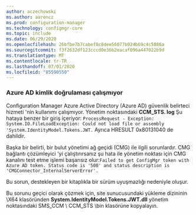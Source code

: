 ```yaml
---
author: aczechowski
ms.author: aaroncz
ms.prod: configuration-manager
ms.technology: configmgr-core
ms.topic: include
ms.date: 06/29/2020
ms.openlocfilehash: 26bfbe7b7cabef8c8dee56077b924b69c4c5886a
ms.sourcegitcommit: f3f2632df123cccd0e36b2eacaf096a447022b9d
ms.translationtype: MT
ms.contentlocale: tr-TR
ms.lasthandoff: 07/01/2020
ms.locfileid: "85590550"
---
```

### <a name="azure-ad-authentication-doesnt-work"></a><a name="ki_auth"></a>Azure AD kimlik doğrulaması çalışmıyor
<!--7569264-->
Configuration Manager Azure Active Directory (Azure AD) güvenlik belirteci hizmeti 'nin kullanımı çalışmıyor. Yönetim noktasındaki **CCM_STS. log** Şu hataya benzer bir giriş içeriyor: `ProcessRequest - Exception: System.IO.FileLoadException: Could not load file or assembly 'System.IdentityModel.Tokens.JWT.` Ayrıca HRESULT 0x80131040 de dahildir.

Başka bir belirti, bir bulut yönetimi ağ geçidi (CMG) ile ilgili sorunlardır. CMG bağlantı çözümleyici 'yi çalıştırırsanız şu hata ile yönetim noktası için CMG kanalını test etme işlemi başarısız olur:`Failed to get ConfigMgr token with Azure AD token. Status code is '500' and status description is 'CMGConnector_InternalServerError'.`

Bu sorun, destekleyen bir kitaplıkla bir sürüm uyuşmazlığı nedeniyle oluşur.

Bu sorunu geçici olarak çözmek için, site sunucusundaki yükleme dizininin \X64 klasöründen **System.IdentityModel.Tokens.JWT.dll** yönetim noktasındaki SMS_CCM \ CCM_STS \bin klasörüne kopyalayın.
